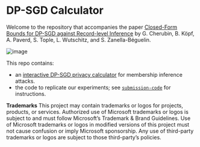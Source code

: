 # DP-SGD Calculator

Welcome to the repository that accompanies the paper [Closed-Form Bounds for DP-SGD against Record-level Inference](/Closed-Form%20Bounds%20for%20DP-SGD%20against%20Record-level%20Inference.pdf) by G. Cherubin, B. Köpf, A. Paverd, S. Tople, L. Wutschitz, and S. Zanella-Béguelin.

![image](https://github.com/microsoft/dpsgd-calculator/assets/2278118/a6b4642e-6007-4b78-9417-fb62a3603665)


This repo contains:
- an [interactive DP-SGD privacy calculator](https://microsoft.github.io/dpsgd-calculator) for membership inference attacks.
- the code to replicate our experiments; see [`submission-code`](/submission-code) for instructions.

**Trademarks** This project may contain trademarks or logos for projects, products, or services. Authorized use of Microsoft trademarks or logos is subject to and must follow Microsoft’s Trademark & Brand Guidelines. Use of Microsoft trademarks or logos in modified versions of this project must not cause confusion or imply Microsoft sponsorship. Any use of third-party trademarks or logos are subject to those third-party’s policies.
